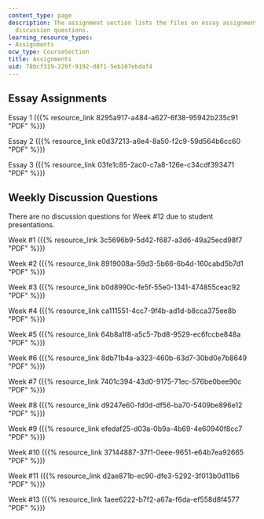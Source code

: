 ```yaml
---
content_type: page
description: The assignment section lists the files on essay assignments and weekly
  discussion questions.
learning_resource_types:
- Assignments
ocw_type: CourseSection
title: Assignments
uid: 78bcf319-229f-9192-d8f1-5eb107ebdaf4
---
```


Essay Assignments
-----------------

Essay 1 ({{% resource_link 8295a917-a484-a627-6f38-95942b235c91 "PDF" %}})

Essay 2 ({{% resource_link e0d37213-a6e4-8a50-f2c9-59d564b6cc60 "PDF" %}})

Essay 3 ({{% resource_link 03fe1c85-2ac0-c7a8-126e-c34cdf393471 "PDF" %}})

Weekly Discussion Questions
---------------------------

There are no discussion questions for Week #12 due to student presentations.

Week #1 ({{% resource_link 3c5696b9-5d42-f687-a3d6-49a25ecd98f7 "PDF" %}})

Week #2 ({{% resource_link 8919008a-59d3-5b66-6b4d-160cabd5b7d1 "PDF" %}})

Week #3 ({{% resource_link b0d8990c-fe5f-55e0-1341-474855ceac92 "PDF" %}})

Week #4 ({{% resource_link ca111551-4cc7-9f4b-ad1d-b8cca375ee8b "PDF" %}})

Week #5 ({{% resource_link 64b8a1f8-a5c5-7bd8-9529-ec6fccbe848a "PDF" %}})

Week #6 ({{% resource_link 8db71b4a-a323-460b-63d7-30bd0e7b8649 "PDF" %}})

Week #7 ({{% resource_link 7401c394-43d0-9175-71ec-576be0bee90c "PDF" %}})

Week #8 ({{% resource_link d9247e60-fd0d-df56-ba70-5409be896e12 "PDF" %}})

Week #9 ({{% resource_link efedaf25-d03a-0b9a-4b69-4e60940f8cc7 "PDF" %}})

Week #10 ({{% resource_link 37144887-37f1-0eee-9651-e64b7ea92665 "PDF" %}})

Week #11 ({{% resource_link d2ae871b-ec90-dfe3-5292-3f013b0d11b6 "PDF" %}})

Week #13 ({{% resource_link 1aee6222-b7f2-a67a-f6da-ef558d8f4577 "PDF" %}})